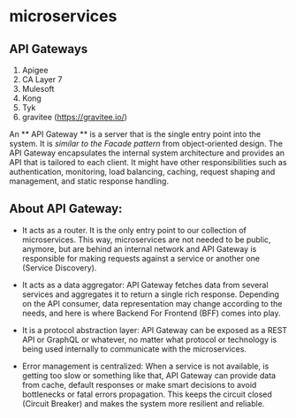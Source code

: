 # microservices

## API Gateways ##
1. Apigee
2. CA Layer 7
3. Mulesoft
4. Kong
5. Tyk
6. gravitee (https://gravitee.io/)

An ** API Gateway ** is a server that is the single entry point into the system. It is *similar to the Facade pattern* from object‑oriented design. The API Gateway encapsulates the internal system architecture and provides an API that is tailored to each client. It might have other responsibilities such as authentication, monitoring, load balancing, caching, request shaping and management, and static response handling.

## About API Gateway: ## 

- It acts as a router. It is the only entry point to our collection of microservices. This way, microservices are not needed to be public, anymore, but are behind an internal network and API Gateway is responsible for making requests against a service or another one (Service Discovery).

- It acts as a data aggregator: API Gateway fetches data from several services and aggregates it to return a single rich response. Depending on the API consumer, data representation may change according to the needs, and here is where Backend For Frontend (BFF) comes into play.

- It is a protocol abstraction layer: API Gateway can be exposed as a REST API or GraphQL or whatever, no matter what protocol or technology is being used internally to communicate with the microservices.

- Error management is centralized: When a service is not available, is getting too slow or something like that, API Gateway can provide data from cache, default responses or make smart decisions to avoid bottlenecks or fatal errors propagation. This keeps the circuit closed (Circuit Breaker) and makes the system more resilient and reliable.
